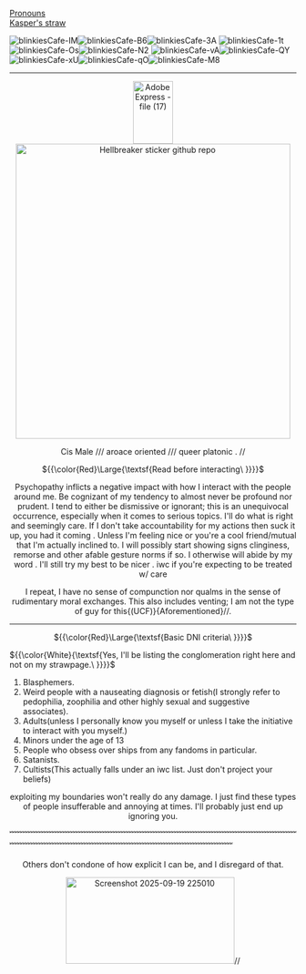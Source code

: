 [Pronouns](https://pronouns.cc/@ImpetuousEbullience)    
 [Kasper's straw](https://splitfantaonmywrist.straw.page/)

![blinkiesCafe-IM](https://github.com/user-attachments/assets/c71fcda1-548a-4be6-8dee-d41f50563736)![blinkiesCafe-B6](https://github.com/user-attachments/assets/c7ffa566-d663-44d2-b69d-d5c332585ca6)![blinkiesCafe-3A](https://github.com/user-attachments/assets/6f750f70-8341-44eb-a5f4-8526e39af759)
![blinkiesCafe-1t](https://github.com/user-attachments/assets/368b020e-85a9-4b8a-aeef-1cc19ad37e89)![blinkiesCafe-Os](https://github.com/user-attachments/assets/7d7b9538-3a91-4898-97a4-8a9d25420e1a)![blinkiesCafe-N2](https://github.com/user-attachments/assets/95501d20-6e32-446e-a6cb-752039a27808)
![blinkiesCafe-vA](https://github.com/user-attachments/assets/0e765846-4f8c-4e70-a1a2-f13247af1076)![blinkiesCafe-QY](https://github.com/user-attachments/assets/a30ecaf9-39ab-4741-864c-514715044ca8)![blinkiesCafe-xU](https://github.com/user-attachments/assets/9185880a-7ed8-40a5-985b-7f9cb0262672)![blinkiesCafe-qO](https://github.com/user-attachments/assets/21dda753-6f5c-4873-8ee7-9d5525185208)![blinkiesCafe-M8](https://github.com/user-attachments/assets/35480807-8de9-47c2-93eb-697c3bed42af)












-----------------











<div align="center"><img width="70" height="110" alt="Adobe Express - file (17)" src="https://github.com/user-attachments/assets/6514bf69-a896-4e21-960b-c4a3073e00f8" />

<div align="center">


<img width="482" height="518" alt="Hellbreaker sticker github repo" src="https://github.com/user-attachments/assets/29bb7399-2141-4f6f-bedb-738ae044f147" />





 <p align="center">
 <p align="center">Cis Male    ///    aroace oriented    ///    queer platonic    .  // 

   ${{\color{Red}\Large{\textsf{Read before interacting\ \}}}}\$
</div>
    
  <p align="center">Psychopathy inflicts a negative impact with how I interact with the people around me. Be cognizant of my tendency to almost never be profound nor prudent. I tend to either be dismissive or ignorant; this is an unequivocal occurrence, especially when it comes to serious topics. I'll do what is right and seemingly care.
  If I don't take accountability for my actions then suck it up, you had it coming . Unless I'm feeling nice or you're a cool friend/mutual that I'm actually inclined to. I will possibly start showing signs clinginess, remorse and other afable gesture norms if so. I otherwise will abide by my word . I'll still try my best to be nicer .
  iwc if you're expecting to be treated w/ care

 <p align="center">I repeat, I have no sense of compunction nor qualms in the sense of rudimentary moral exchanges. This also includes venting; I am not the type of guy for this{(UCF)}{Aforementioned}//.

-------------
${{\color{Red}\Large{\textsf{Basic DNI criteria\ \}}}}\$
</div>

${{\color{White}{\textsf{Yes, I'll be listing the conglomeration right here and not on my strawpage.\ \}}}}\$
</div>


1. Blasphemers. 
2. Weird people with a nauseating diagnosis or fetish(I strongly refer to pedophilia, zoophilia and other highly sexual and suggestive associates).
3. Adults(unless I personally know you myself or unless I take the initiative to interact with you myself.)
4. Minors under the age of 13
5. People who obsess over ships from any fandoms in particular.
6. Satanists.
7. Cultists(This actually falls under an iwc list. Just don't project your beliefs) 
<p align="center">exploiting my boundaries won't really do any damage. I just find these types of people insufferable and annoying at times. I'll probably just end up ignoring you.

﹌﹌﹌﹌﹌﹌﹌﹌﹌﹌﹌﹌﹌﹌﹌﹌﹌﹌﹌﹌﹌﹌﹌﹌﹌﹌﹌﹌﹌﹌﹌﹌﹌﹌﹌﹌﹌﹌﹌﹌﹌﹌﹌﹌﹌﹌﹌﹌﹌﹌﹌﹌﹌﹌﹌﹌﹌﹌﹌﹌﹌﹌﹌﹌

<p align="center">Others don't condone of how explicit I can be, and I disregard of that.

 <p align="center"><img width="296" height="152" alt="Screenshot 2025-09-19 225010" src="https://github.com/user-attachments/assets/9a61edf4-b970-4377-acda-7422b64318b4" />//




